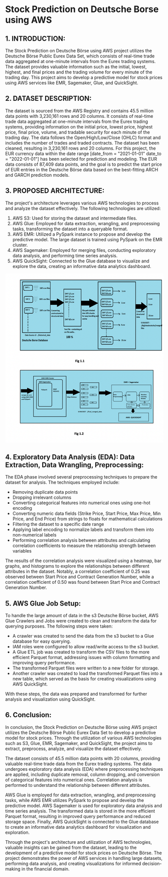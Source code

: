 # Stock Prediction on Deutsche Borse using AWS

## 1. INTRODUCTION:
The Stock Prediction on Deutsche Börse using AWS project utilizes the Deutsche Börse Public Eurex Data Set, which consists of real-time trade data aggregated at one-minute intervals from the Eurex trading systems. The dataset provides valuable information such as the initial, lowest, highest, and final prices and the trading volume for every minute of the trading day. This project aims to develop a predictive model for stock prices using AWS services like EMR, Sagemaker, Glue, and QuickSight. 


## 2. DATASET DESCRIPTION:
The dataset is sourced from the AWS Registry and contains 45.5 million data points with 3,230,161 rows and 20 columns. It consists of real-time trade data aggregated at one-minute intervals from the Eurex trading systems, providing information on the initial price, lowest price, highest price, final price, volume, and tradable security for each minute of the trading day. The data follows the Open/High/Low/Close (OHLC) format and includes the number of trades and traded contracts. The dataset has been cleaned, resulting in 3,230,161 rows and 20 columns. For this project, the EUR currency data within the date range [date_from = "2021-01-01" date_to = "2022-01-01"] has been selected for prediction and modeling. The EUR data consists of 87,409 data points, and the goal is to predict the start price of EUR entries in the Deutsche Börse data based on the best-fitting ARCH and GARCH prediction models.

## 3. PROPOSED ARCHITECTURE: 

The project's architecture leverages various AWS technologies to process and analyze the dataset effectively. The following technologies are utilized:

1. AWS S3: Used for storing the dataset and intermediate files.
2. AWS Glue: Employed for data extraction, wrangling, and preprocessing tasks, transforming the dataset into a queryable format.
3. AWS EMR: Utilized a PySpark instance to propose and develop the predictive model. The large dataset is trained using PySpark on the EMR cluster.
4. AWS Sagemaker: Employed for merging files, conducting exploratory data analysis, and performing time series analysis.
5. AWS QuickSight: Connected to the Glue database to visualize and explore the data, creating an informative data analytics dashboard.


![architecture](/pic.png)

## 4. Exploratory Data Analysis (EDA): Data Extraction, Data Wrangling, Preprocessing:

The EDA phase involved several preprocessing techniques to prepare the dataset for analysis. The techniques employed include:

- Removing duplicate data points
- Dropping irrelevant columns
- Converting categorical features into numerical ones using one-hot encoding
- Converting numeric data fields (Strike Price, Start Price, Max Price, Min Price, and End Price) from strings to floats for mathematical calculations
- Filtering the dataset to a specific date range
- Applying label encoding to normalize labels and transform them into non-numerical labels
- Performing correlation analysis between attributes and calculating correlation coefficients to measure the relationship strength between variables

The results of the correlation analysis were visualized using a heatmap, bar graphs, and histograms to explore the relationships between different attributes in the dataset. Notably, a correlation coefficient of 0.25 was observed between Start Price and Contract Generation Number, while a correlation coefficient of 0.50 was found between Start Price and Contract Generation Number.


## 5. AWS Glue Job Setup:

To handle the large amount of data in the s3 Deutsche Börse bucket, AWS Glue Crawlers and Jobs were created to clean and transform the data for querying purposes. The following steps were taken:

- A crawler was created to send the data from the s3 bucket to a Glue database for easy querying.
- IAM roles were configured to allow read/write access to the s3 bucket.
- A Glue ETL job was created to transform the CSV files to the more efficient Parquet format, addressing issues with column formatting and improving query performance.
- The transformed Parquet files were written to a new folder for storage.
- Another crawler was created to load the transformed Parquet files into a new table, which served as the basis for creating visualizations using AWS QuickSight.

With these steps, the data was prepared and transformed for further analysis and visualization using QuickSight.

## 6. Conclusion:

In conclusion, the Stock Prediction on Deutsche Börse using AWS project utilizes the Deutsche Börse Public Eurex Data Set to develop a predictive model for stock prices. Through the utilization of various AWS technologies such as S3, Glue, EMR, Sagemaker, and QuickSight, the project aims to extract, preprocess, analyze, and visualize the dataset effectively.

The dataset consists of 45.5 million data points with 20 columns, providing valuable real-time trade data from the Eurex trading systems. The data undergoes exploratory data analysis (EDA) where preprocessing techniques are applied, including duplicate removal, column dropping, and conversion of categorical features into numerical ones. Correlation analysis is performed to understand the relationship between different attributes.

AWS Glue is employed for data extraction, wrangling, and preprocessing tasks, while AWS EMR utilizes PySpark to propose and develop the predictive model. AWS Sagemaker is used for exploratory data analysis and time series analysis. The transformed data is stored in the more efficient Parquet format, resulting in improved query performance and reduced storage space. Finally, AWS QuickSight is connected to the Glue database to create an informative data analytics dashboard for visualization and exploration.

Through the project's architecture and utilization of AWS technologies, valuable insights can be gained from the dataset, leading to the development of a predictive model for stock prices on Deutsche Börse. The project demonstrates the power of AWS services in handling large datasets, performing data analysis, and creating visualizations for informed decision-making in the financial domain.
